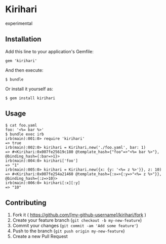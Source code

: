 # Kirihari

experimental

## Installation

Add this line to your application's Gemfile:

    gem 'kirihari'

And then execute:

    $ bundle

Or install it yourself as:

    $ gem install kirihari

## Usage

```
$ cat foo.yaml
foo: '<%= bar %>'
$ bundle exec irb
irb(main):001:0> require 'kirihari'
=> true
irb(main):002:0> kirihari = Kirihari.new('./foo.yaml', bar: 1)
=> #<Kirihari:0x007fe25619c180 @template_hash={"foo"=>"<%= bar %>"}, @binding_hash={:bar=>1}>
irb(main):004:0> kirihari['foo']
=> "1"
irb(main):005:0> kirihari = Kirihari.new({x: {y: '<%= z %>'}}, z: 10)
=> #<Kirihari:0x007fe254a21460 @template_hash={:x=>{:y=>"<%= z %>"}}, @binding_hash={:z=>10}>
irb(main):006:0> kirihari[:x][:y]
=> "10"
```

## Contributing

1. Fork it ( https://github.com/[my-github-username]/kirihari/fork )
2. Create your feature branch (`git checkout -b my-new-feature`)
3. Commit your changes (`git commit -am 'Add some feature'`)
4. Push to the branch (`git push origin my-new-feature`)
5. Create a new Pull Request
